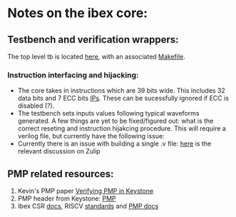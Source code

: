 

# Notes on the ibex core:


## Testbench and verification wrappers:

The top level tb is located [here](tb/ibex_tb.v), with an associated [Makefile](tb/Makefile).


### Instruction interfacing and hijacking:
 
- The core takes in instructions which are 39 bits wide. This includes 32 data bits and 7 ECC bits [IPs](https://github.com/lowRISC/ibex/tree/master/vendor/lowrisc_ip/ip/prim/rtl). These can be sucessfully ignored if ECC is disabled (?).
- The testbench sets inputs values following typical waveforms generated. A few things are yet to be fixed/figured out: what is the correct reseting and instruction hijakcing procedure. This will require a verilog file, but currently have the following issue:
- Currently there is an issue with building a single .v file: [here](https://lowrisc.zulipchat.com/#narrow/stream/198227-ibex) is the relevant discussion on Zulip

## PMP related resources:

1. Kevin's PMP paper [Verifying PMP in Keystone](https://ascslab.org/conferences/secriscv/materials/papers/paper_19.pdf)
2. PMP header from Keystone: [PMP](https://github.com/keystone-enclave/riscv-pk/blob/f855a56f919142a0fa9987be79a3c1ad09384e66/sm_rs/pmp.h)
3. Ibex CSR [docs](https://ibex-core.readthedocs.io/en/latest/03_reference/cs_registers.html#cs-registers), RISCV [standards](https://ibex-core.readthedocs.io/en/latest/01_overview/compliance.html) and [PMP docs](https://ibex-core.readthedocs.io/en/latest/03_reference/pmp.html)